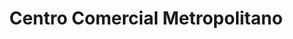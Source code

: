 ---
title: "Centro Comercial Metropolitano"
url: /caracas/centro-comercial-metropolitano/
shop: centro comercial
---
